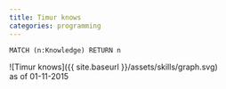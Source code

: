 ```yaml
---
title: Timur knows
categories: programming
---
```

`MATCH (n:Knowledge) RETURN n`  

![Timur knows]({{ site.baseurl }}/assets/skills/graph.svg)  
as of 01-11-2015
